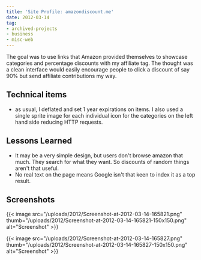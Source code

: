```yaml
---
title: 'Site Profile: amazondiscount.me'
date: 2012-03-14
tag:
- archived-projects
- business
- misc-web
---
```

The goal was to use links that Amazon provided themselves to showcase categories and percentage discounts with my affiliate tag.  The thought was a clean interface would easily encourage people to click a discount of say 90% but send affiliate contributions my way.

<!--more-->

## Technical items

- as usual, I deflated and set 1 year expirations on items.  I also used a single sprite image for each individual icon for the categories on the left hand side reducing HTTP requests.

## Lessons Learned

- It may be a very simple design, but users don't browse amazon that much.  They search for what they want.  So discounts of random things aren't that useful.
- No real text on the page means Google isn't that keen to index it as a top result.

## Screenshots

{{< image src="/uploads/2012/Screenshot-at-2012-03-14-165821.png" thumb="/uploads/2012/Screenshot-at-2012-03-14-165821-150x150.png" alt="Screenshot" >}}

{{< image src="/uploads/2012/Screenshot-at-2012-03-14-165827.png" thumb="/uploads/2012/Screenshot-at-2012-03-14-165827-150x150.png" alt="Screenshot" >}}
